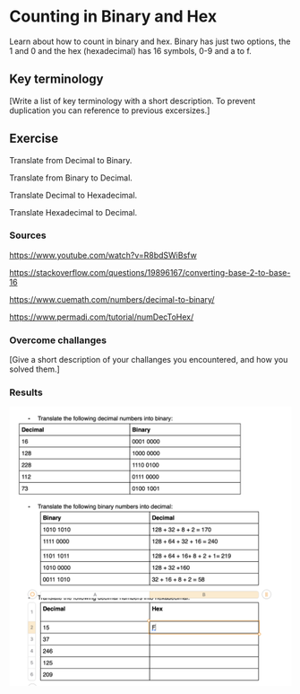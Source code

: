 # Counting in Binary and Hex

Learn about how to count in binary and hex. Binary has just two options, the 1 and 0 and the hex (hexadecimal) has 16 symbols, 0-9 and a to f.

## Key terminology
[Write a list of key terminology with a short description. To prevent duplication you can reference to previous excersizes.]

## Exercise


Translate from Decimal to Binary.

Translate from Binary to Decimal.

Translate Decimal to Hexadecimal.

Translate Hexadecimal to Decimal.

### Sources

https://www.youtube.com/watch?v=R8bdSWiBsfw

https://stackoverflow.com/questions/19896167/converting-base-2-to-base-16

https://www.cuemath.com/numbers/decimal-to-binary/


https://www.permadi.com/tutorial/numDecToHex/

### Overcome challanges
[Give a short description of your challanges you encountered, and how you solved them.]

### Results

![screenshot](../00_includes/ntw/bin.png)




